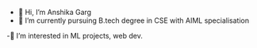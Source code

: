 - 👋 Hi, I’m Anshika Garg
- 🌱 I’m currently pursuing B.tech degree in CSE with AIML specialisation

-👀 I’m interested in ML projects, web dev.
<!--- 
- 💞️ I’m looking to collaborate on ...
- 📫 How to reach me ...
- 😄 Pronouns: ...
- ⚡ Fun fact: ...
--->


<!---
anshikagarg12/anshikagarg12 is a ✨ special ✨ repository because its `README.md` (this file) appears on your GitHub profile.
You can click the Preview link to take a look at your changes.
--->
